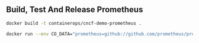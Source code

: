 ## Build, Test And Release Prometheus

```bash
docker build -t containerops/cncf-demo-prometheus .
```


```bash
docker run --env CO_DATA="prometheus=github://github.com/prometheus/prometheus.git action=test" containerops/cncf-demo-prometheus:latest
```
